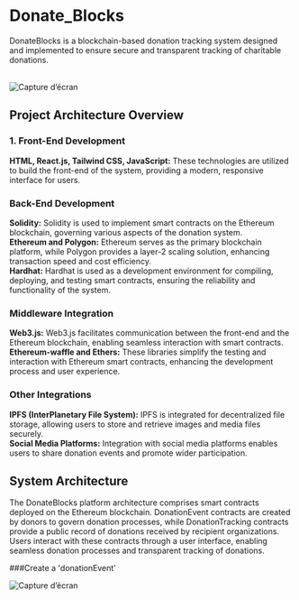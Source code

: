 # Donate_Blocks

DonateBlocks is a blockchain-based donation tracking system designed and implemented to ensure secure and transparent tracking of charitable donations. </br></br>

![Capture d’écran ](https://github.com/ChaimaaNairi/Donate_Blocks/assets/83820363/aa760da6-6571-45ca-8ee8-bac72e5c82c6)

<h2> Project Architecture Overview</h2>
<h3> 1. Front-End Development</h3>
<b>HTML, React.js, Tailwind CSS, JavaScript:</b> These technologies are utilized to build the front-end of the system, providing a modern, responsive interface for users.</br>

<h3>Back-End Development</h3>
<b>Solidity:</b>  Solidity is used to implement smart contracts on the Ethereum blockchain, governing various aspects of the donation system.</br>
<b>Ethereum and Polygon:</b>  Ethereum serves as the primary blockchain platform, while Polygon provides a layer-2 scaling solution, enhancing transaction speed and cost efficiency.</br>
<b>Hardhat:</b>  Hardhat is used as a development environment for compiling, deploying, and testing smart contracts, ensuring the reliability and functionality of the system.</br>

<h3>Middleware Integration</h3>
<b>Web3.js:</b> Web3.js facilitates communication between the front-end and the Ethereum blockchain, enabling seamless interaction with smart contracts.</br>
<b>Ethereum-waffle and Ethers:</b> These libraries simplify the testing and interaction with Ethereum smart contracts, enhancing the development process and user experience.</br>

<h3>Other Integrations</h3>
<b>IPFS (InterPlanetary File System):</b> IPFS is integrated for decentralized file storage, allowing users to store and retrieve images and media files securely.</br>
<b>Social Media Platforms:</b> Integration with social media platforms enables users to share donation events and promote wider participation.</br>


<h2>System Architecture</h2>
The DonateBlocks platform architecture comprises smart contracts deployed on the Ethereum blockchain. DonationEvent contracts are created by donors to govern donation processes, while DonationTracking contracts provide a public record of donations received by recipient organizations. Users interact with these contracts through a user interface, enabling seamless donation processes and transparent tracking of donations.</br>


###Create a 'donationEvent'

![Capture d’écran ](https://github.com/ChaimaaNairi/Donate_Blocks/assets/83820363/4d625a4b-f023-43da-9fc7-39227da5e13e)

